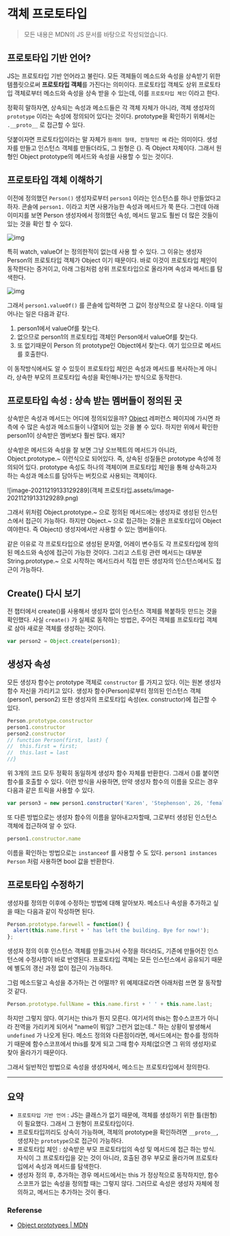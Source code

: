 # 객체 프로토타입

> 모든 내용은 MDN의 JS 문서를 바탕으로 작성되었습니다.



## 프로토타입 기반 언어?

JS는 프로토타입 기반 언어라고 불린다. 모든 객체들이 메소드와 속성을 상속받기 위한 템플릿으로써 **프로토타입 객체**를 가진다는 의미이다. 프로토타입 객체도 상위 프로토타입 객체로부터 메소드와 속성을 상속 받을 수 있는데, 이를 `프로토타입 체인` 이라고 한다.

정확히 말하자면, 상속되는 속성과 메소드들은 각 객체 자체가 아니라, 객체 생성자의 `prototype` 이라는 속성에 정의되어 있다는 것이다. prototype을 확인하기 위해서는 `.__proto__` 로 접근할 수 있다.

덧붙이자면 프로토타입이라는 말 자체가 `원래의 형태, 전형적인 예` 라는 의미이다. 생성자를 만들고 인스턴스 객체를 만들더라도, 그 원형은 {}. 즉 Object 자체이다. 그래서 원형인 Object prototype의 메서드와 속성을 사용할 수 있는 것이다.



## 프로토타입 객체 이해하기

이전에 정의했던 `Person()` 생성자로부터 `person1` 이라는 인스턴스를 하나 만들었다고 하자. 콘솔에 `person1.` 이라고 치면 사용가능한 속성과 메서드가 쭉 뜬다. 그런데 아래 이미지를 보면 Person 생성자에서 정의했던 속성, 메서드 말고도 훨씬 더 많은 것들이 있는 것을 확인 할 수 있다.

![img](https://mdn.mozillademos.org/files/13853/object-available-members.png)

 특히 watch, valueOf 는 정의한적이 없는데 사용 할 수 있다. 그 이유는 생성자 Person의 프로토타입 객체가 Object 이기 때문이다. 바로 이것이 프로토타입 체인이 동작한다는 증거이고, 아래 그림처럼 상위 프로토타입으로 올라가며 속성과 메서드를 탐색한다.

![img](https://mdn.mozillademos.org/files/13891/MDN-Graphics-person-person-object-2.png)

그래서 `person1.valueOf()` 를 콘솔에 입력하면 그 값이 정상적으로 잘 나온다. 이때 일어나는 일은 다음과 같다.

1. person1에서 valueOf를 찾는다.
2. 없으므로 person1의 프로토타입 객체인 Person에서 valueOf를 찾는다.
3. 또 없기때문이 Person 의 prototype인 Object에서 찾는다. 여기 있으므로 메서드를 호출한다.

이 동작방식에서도 알 수 있듯이 프로토타입 체인은 속성과 메서드를 복사하는게 아니라, 상속한 부모의 프로토타입 속성을 확인해나가는 방식으로 동작한다.





## 프로토타입 속성 : 상속 받는 멤버들이 정의된 곳

상속받은 속성과 메서드는 어디에 정의되있을까? [Object](https://developer.mozilla.org/en-US/docs/Web/JavaScript/Reference/Global_Objects/Object) 레퍼런스 페이지에 가시면 좌측에 수 많은 속성과 메소드들이 나열되어 있는 것을 볼 수 있다. 하지만 위에서 확인한 person1이 상속받은 멤버보다 훨씬 많다. 왜지?



상속받은 메서드와 속성을 잘 보면 그냥 오브젝트의 메서드가 아니라, Object.prototype.~ 이런식으로 되어있다. 즉, 상속된 성질들은 prototype 속성에 정의되어 있다. prototype 속성도 하나의 객체이며 프로토타입 체인을 통해 상속하고자 하는 속성과 메소드를 담아두는 버킷으로 사용되는 객체이다. 

![image-20211219133129289](객체 프로토타입.assets/image-20211219133129289.png)

그래서 위처럼 Object.prototype.~ 으로 정의된 메서드에는 생성자로 생성된 인스턴스에서 접근이 가능하다. 하지만 Object.~ 으로 접근하는 것들은 프로토타입이 Object 여야한다. 즉 Object() 생성자에서만 사용할 수 있는 멤버들이다.

같은 이유로 각 프로토타입으로 생성된 문자열, 어레이 변수등도 각 프로토타입에 정의된 메소드와 속성에 접근이 가능한 것이다. 그리고 스트링 관련 메서드는 대부분 String.prototype.~ 으로 시작하는 메서드라서 직접 만든 생성자의 인스턴스에서도 접근이 가능하다.



## Create() 다시 보기

전 챕터에서 create()를 사용해서 생성자 없이 인스턴스 객체를 복붙하듯 만드는 것을 확인했다. 사실 `create()` 가 실제로 동작하는 방법은, 주어진 객체를 프로토타입 객체로 삼아 새로운 객체를 생성하는 것이다.

```js
var person2 = Object.create(person1);
```





## 생성자 속성

모든 생성자 함수는 prototype 객체로 `constructor` 를 가지고 있다. 이는 원본 생성자 함수 자신을 가리키고 있다. 생성자 함수(Person)로부터 정의된 인스턴스 객체(person1, person2) 또한 생성자의 프로토타입 속성(ex. constructor)에 접근할 수 있다.

```js
Person.prototype.constructor
person1.constructor
person2.constructor
// function Person(first, last) {
// 	this.first = first;
// 	this.last = last
//}
```



위 3개의 코드 모두 정확히 동일하게 생성자 함수 자체를 반환한다. 그래서 ()를 붙이면 함수를 호출할 수 있다. 이런 방식을 사용하면, 만약 생성자 함수의 이름을 모르는 경우 다음과 같은 트릭을 사용할 수 있다.

```js
var person3 = new person1.constructor('Karen', 'Stephenson', 26, 'female', ['playing drums', 'mountain climbing']);
```



또 다른 방법으로는 생성자 함수의 이름을 알아내고자할때, 그로부터 생성된 인스턴스 객체에 접근하여 알 수 있다.

```js
person1.constructor.name
```



이름을 확인하는 방법으로는 `instanceof` 를 사용할 수 도 있다. `person1 instances Person` 처럼 사용하면 bool 값을 반환한다.



## 프로토타입 수정하기

생성자를 정의한 이후에 수정하는 방법에 대해 알아보자. 메소드나 속성을 추가하고 싶을 때는 다음과 같이 작성하면 된다.

```js
Person.prototype.farewell = function() {
  alert(this.name.first + ' has left the building. Bye for now!');
};
```

생성자 정의 이후 인스턴스 객체를 만들고나서 수정을 하더라도, 기존에 만들어진 인스턴스에 수정사항이 바로 반영된다. 프로토타입 객체는 모든 인스턴스에서 공유되기 때문에 별도의 갱신 과정 없이 접근이 가능하다.



그럼 메소드말고 속성을 추가하는 건 어떨까? 위 예제대로라면 아래처럼 쓰면 잘 동작할 것 같다.

```js
Person.prototype.fullName = this.name.first + ' ' + this.name.last;
```

하지만 그렇지 않다. 여기서는 this가 뭔지 모른다. 여기서의 this는 함수스코프가 아니라 전역을 가리키게 되어서 "name이 뭐임? 그런거 없는데.." 하는 상황이 발생해서 `undefined` 가 나오게 된다. 메소드 정의와 다른점이라면, 메서드에서는 함수를 정의하기 때문에 함수스코프에서 this를 찾게 되고 그때 함수 자체(없으면 그 위의 생성자)로 찾아 올라가기 때문이다.



그래서 일반적인 방법으로 속성을 생성자에서, 메소드는 프로토타입에서 정의한다.



___



## 요약

- `프로토타입 기반 언어` : JS는 클래스가 없기 때문에, 객체를 생성하기 위한 틀(원형) 이 필요했다. 그래서 그 원형이 프로토타입이다.
- 프로토타입끼리도 상속이 가능하며, 객체의 prototype을 확인하려면 `__proto__`, 생성자는 `prototype`으로 접근이 가능하다.
- 프로토타입 체인 : 상속받은 부모 프로토타입의 속성 및 메서드에 접근 하는 방식. 자식이 그 프로토타입을 갖는 것이 아니라, 호출된 경우 부모로 올라가며 프로토타입에서 속성과 메서드를 탐색한다.
- 생성자 정의 후, 추가하는 경우 메서드에서는 this 가 정상적으로 동작하지만, 함수스코프가 없는 속성을 정의할 때는 그렇지 않다. 그러므로 속성은 생성자 자체에 정의하고, 메서드는 추가하는 것이 좋다.



### Referense

- [Object prototypes | MDN](https://developer.mozilla.org/ko/docs/Learn/JavaScript/Objects/Object_prototypes)